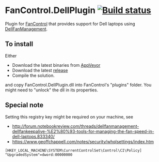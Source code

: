 # FanControl.DellPlugin [![Build status](https://ci.appveyor.com/api/projects/status/aqevcsrb976mavdo/branch/master?svg=true)](https://ci.appveyor.com/project/Rem0o/fancontrol-dellplugin/branch/master)

Plugin for [FanControl](https://github.com/Rem0o/FanControl.Releases) that provides support for Dell laptops using [DellFanManagement](https://github.com/AaronKelley/DellFanManagement).

## To install

Either
* Download the latest binaries from [AppVeyor](https://ci.appveyor.com/project/Rem0o/fancontrol-dellplugin/branch/master/artifacts)
* Download the latest [release](https://github.com/Rem0o/FanControl.DellPlugin/releases)
* Compile the solution.

and copy FanControl.DellPlugin.dll into FanControl's "plugins" folder.
You might need to "unlock" the dll in its properties.

## Special note

Setting this registry key might be required on your machine, see <br>
* http://forum.notebookreview.com/threads/dellfanmanagement-dellfankeepalive-%E2%80%93-tools-for-managing-the-fan-speed-in-dell-laptops.833340/ 
* https://www.geoffchappell.com/notes/security/whqlsettings/index.htm

```
[HKEY_LOCAL_MACHINE\SYSTEM\CurrentControlSet\Control\CI\Policy]
"UpgradedSystem"=dword:00000000
```

